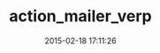---
layout: post
title:  "action_mailer_verp"
repo:   "jamesgolick/action_mailer_verp"
date:   2015-02-18 17:11:26
gemurl: http://github.com/jamesgolick/action_mailer_verp
---